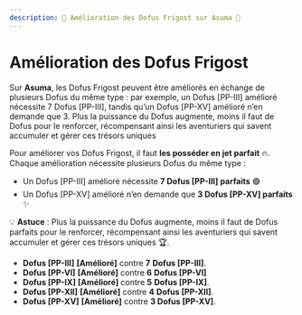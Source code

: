 ```yaml
---
description: 💠 Amélioration des Dofus Frigost sur Asuma 💠
---
```


# Amélioration des Dofus Frigost

Sur **Asuma**, les Dofus Frigost peuvent être améliorés en échange de plusieurs Dofus du même type : par exemple, un Dofus \[PP-III] amélioré nécessite 7 Dofus \[PP-III], tandis qu’un Dofus \[PP-XV] amélioré n’en demande que 3. Plus la puissance du Dofus augmente, moins il faut de Dofus pour le renforcer, récompensant ainsi les aventuriers qui savent accumuler et gérer ces trésors uniques

Pour améliorer vos Dofus Frigost, il faut **les posséder en jet parfait** 🔥. Chaque amélioration nécessite plusieurs Dofus du même type :

* Un Dofus \[PP-III] amélioré nécessite **7 Dofus \[PP-III] parfaits** 🟢
* Un Dofus \[PP-XV] amélioré n’en demande que **3 Dofus \[PP-XV] parfaits** ✨

💡 **Astuce** : Plus la puissance du Dofus augmente, moins il faut de Dofus parfaits pour le renforcer, récompensant ainsi les aventuriers qui savent accumuler et gérer ces trésors uniques 🏆.



* **Dofus \[PP-III]** **\[Amélioré]** contre **7** **Dofus \[PP-III]**.
* **Dofus \[PP-VI]** **\[Amélioré]** contre **6** **Dofus \[PP-VI]**
* **Dofus \[PP-IX]** **\[Amélioré]** contre **5** **Dofus \[PP-IX]**.
* **Dofus \[PP-XII]** **\[Amélioré]** contre **4** **Dofus \[PP-XII]**.
* **Dofus \[PP-XV]** **\[Amélioré]** contre **3 Dofus \[PP-XV]**.
